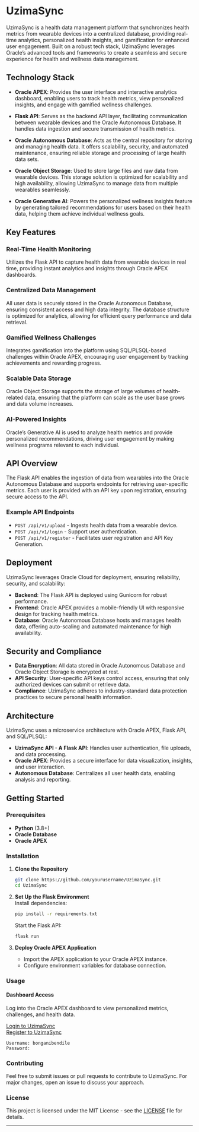 
# UzimaSync
UzimaSync is a health data management platform that synchronizes health metrics from wearable devices into a centralized database, providing real-time analytics, personalized health insights, and gamification for enhanced user engagement. Built on a robust tech stack, UzimaSync leverages Oracle’s advanced tools and frameworks to create a seamless and secure experience for health and wellness data management.

## Technology Stack

- **Oracle APEX**: Provides the user interface and interactive analytics dashboard, enabling users to track health metrics, view personalized insights, and engage with gamified wellness challenges.
  
- **Flask API**: Serves as the backend API layer, facilitating communication between wearable devices and the Oracle Autonomous Database. It handles data ingestion and secure transmission of health metrics.

- **Oracle Autonomous Database**: Acts as the central repository for storing and managing health data. It offers scalability, security, and automated maintenance, ensuring reliable storage and processing of large health data sets.

- **Oracle Object Storage**: Used to store large files and raw data from wearable devices. This storage solution is optimized for scalability and high availability, allowing UzimaSync to manage data from multiple wearables seamlessly.

- **Oracle Generative AI**: Powers the personalized wellness insights feature by generating tailored recommendations for users based on their health data, helping them achieve individual wellness goals.

## Key Features

### Real-Time Health Monitoring
Utilizes the Flask API to capture health data from wearable devices in real time, providing instant analytics and insights through Oracle APEX dashboards.

### Centralized Data Management
All user data is securely stored in the Oracle Autonomous Database, ensuring consistent access and high data integrity. The database structure is optimized for analytics, allowing for efficient query performance and data retrieval.

### Gamified Wellness Challenges
Integrates gamification into the platform using SQL/PLSQL-based challenges within Oracle APEX, encouraging user engagement by tracking achievements and rewarding progress.

### Scalable Data Storage
Oracle Object Storage supports the storage of large volumes of health-related data, ensuring that the platform can scale as the user base grows and data volume increases.

### AI-Powered Insights
Oracle’s Generative AI is used to analyze health metrics and provide personalized recommendations, driving user engagement by making wellness programs relevant to each individual.

## API Overview

The Flask API enables the ingestion of data from wearables into the Oracle Autonomous Database and supports endpoints for retrieving user-specific metrics. Each user is provided with an API key upon registration, ensuring secure access to the API.

### Example API Endpoints
- `POST /api/v1/upload` - Ingests health data from a wearable device.
- `POST /api/v1/login` - Support user authentication.
- `POST /api/v1/register` - Facilitates user registration and API Key Generation.

## Deployment

UzimaSync leverages Oracle Cloud for deployment, ensuring reliability, security, and scalability:
- **Backend**: The Flask API is deployed using Gunicorn for robust performance.
- **Frontend**: Oracle APEX provides a mobile-friendly UI with responsive design for tracking health metrics.
- **Database**: Oracle Autonomous Database hosts and manages health data, offering auto-scaling and automated maintenance for high availability.

## Security and Compliance

- **Data Encryption**: All data stored in Oracle Autonomous Database and Oracle Object Storage is encrypted at rest.
- **API Security**: User-specific API keys control access, ensuring that only authorized devices can submit or retrieve data.
- **Compliance**: UzimaSync adheres to industry-standard data protection practices to secure personal health information.


## Architecture
UzimaSync uses a microservice architecture with Oracle APEX, Flask API, and SQL/PLSQL:
- **UzimaSync API - A Flask API**: Handles user authentication, file uploads, and data processing.
- **Oracle APEX**: Provides a secure interface for data visualization, insights, and user interaction.
- **Autonomous Database**: Centralizes all user health data, enabling analysis and reporting.

## Getting Started

### Prerequisites
- **Python** (3.8+)
- **Oracle Database**
- **Oracle APEX**

### Installation

1. **Clone the Repository**
   ```bash
   git clone https://github.com/yourusername/UzimaSync.git
   cd UzimaSync
   ```

2. **Set Up the Flask Environment**  
  Install dependencies:
     ```bash
     pip install -r requirements.txt
     ```
   Start the Flask API:
     ```bash 
     flask run
     ```

3. **Deploy Oracle APEX Application**
   - Import the APEX application to your Oracle APEX instance.
   - Configure environment variables for database connection.

### Usage


#### Dashboard Access
Log into the Oracle APEX dashboard to view personalized metrics, challenges, and health data.

[Login to UzimaSync](https://g1addbbc700f30e-boadw.adb.me-jeddah-1.oraclecloudapps.com/ords/r/uzimasync_wp/uzimasync/login)  
[Register to UzimaSync](https://g1addbbc700f30e-boadw.adb.me-jeddah-1.oraclecloudapps.com/ords/r/uzimasync_wp/uzimasync/register)


```
Username: bonganibendile
Password: 
```

### Contributing
Feel free to submit issues or pull requests to contribute to UzimaSync. For major changes, open an issue to discuss your approach.

### License
This project is licensed under the MIT License - see the [LICENSE](LICENSE) file for details.

---
